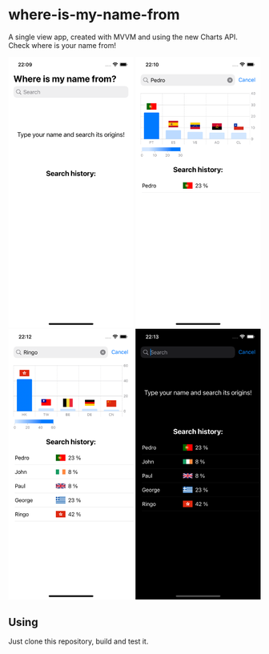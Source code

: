 # where-is-my-name-from
A single view app, created with MVVM and using the new Charts API. Check where is your name from!

<p float="left">
<img src="WhereIsMyNameFrom/Screenshots/image1.png" width="250">
<img src="WhereIsMyNameFrom/Screenshots/image2.png" width="250">
<img src="WhereIsMyNameFrom/Screenshots/image3.png" width="250">
<img src="WhereIsMyNameFrom/Screenshots/image4.png" width="250">
</p>

## Using
Just clone this repository, build and test it.
